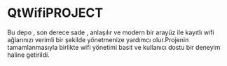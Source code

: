 # QtWifiPROJECT
Bu depo , son derece sade , anlaşılır ve modern bir arayüz ile kayıtlı wifi ağlarınızı verimli bir şekilde yönetmenize yardımcı olur.Projenin tamamlanmasıyla birlikte wifi yönetimi basit ve kullanıcı dostu bir deneyim haline getirildi.
